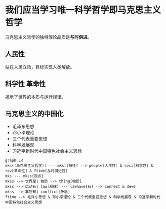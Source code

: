 # 我们应当学习唯一科学哲学即马克思主义哲学

马克思主义哲学的独特理论品质是**与时俱进**。

## 人民性

站在人民立场，目标实现人类解放。

## 科学性 革命性

揭示了世界的本质与运行规律。

## 马克思主义的中国化

- 毛泽东思想
- 邓小平理论
- 三个代表重要思想
- 科学发展观
- 习近平新时代中国特色社会主义思想

```mermaid
graph LR
mks((马克思主义哲学)) --- mkst[特征] --> people[人民性] & seci[科学性] & rev[革命性] & ftime[与时俱进性]
mks --- mkss{观点}
mkss -->|世界是| 物质 --> thing[物质]
mkss -->|运动有| law[规律] --- lawhave{有} --> connect & deve
mkss -->|事物有| conflict[矛盾]
ftime --> 毛泽东思想 & 邓小平理论 & 三个代表重要思想 & 科学发展观 & 习近平新时代中国特色社会主义思想
```
